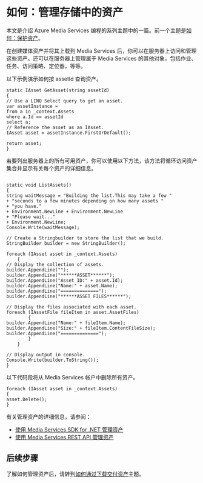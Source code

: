 <properties linkid="develop-media-services-how-to-guides-manage-assets" urlDisplayName="Manage Assets in Media Services" pageTitle="How to Manage Assets in Media Services - Azure" metaKeywords="" description="Learn how to manage assets on Media Services. You can also manage jobs, tasks, access policies, locators, and more. Code samples are written in C# and use the Media Services SDK for .NET." metaCanonical="" services="media-services" documentationCenter="" title="How to: Manage Assets in storage" authors="migree" solutions="" manager="" editor="" />
<tags ms.service="media-services"
    ms.date=""
    wacn.date=""
    />

如何：管理存储中的资产
======================

本文是介绍 Azure Media Services 编程的系列主题中的一篇。前一个主题是[如何：保护资产](http://go.microsoft.com/fwlink/?LinkID=301813&clcid=0x409)。

在创建媒体资产并将其上载到 Media Services 后，你可以在服务器上访问和管理这些资产。还可以在服务器上管理属于 Media Services 的其他对象，包括作业、任务、访问策略、定位器，等等。

以下示例演示如何按 assetId 查询资产。

``` {}
static IAsset GetAsset(string assetId)
{
// Use a LINQ Select query to get an asset.
var assetInstance =
from a in _context.Assets
where a.Id == assetId
select a;
// Reference the asset as an IAsset.
IAsset asset = assetInstance.FirstOrDefault();

return asset;
}
```

若要列出服务器上的所有可用资产，你可以使用以下方法，该方法将循环访问资产集合并显示有关每个资产的详细信息。

``` {}
 
static void ListAssets()
{
string waitMessage = "Building the list.This may take a few "
+ "seconds to a few minutes depending on how many assets "
+ "you have."
+ Environment.NewLine + Environment.NewLine
+ "Please wait..."
+ Environment.NewLine;
Console.Write(waitMessage);

// Create a Stringbuilder to store the list that we build. 
StringBuilder builder = new StringBuilder();

foreach (IAsset asset in _context.Assets)
    {
// Display the collection of assets.
builder.AppendLine("");
builder.AppendLine("******ASSET******");
builder.AppendLine("Asset ID:" + asset.Id);
builder.AppendLine("Name:" + asset.Name);
builder.AppendLine("==============");
builder.AppendLine("******ASSET FILES******");

// Display the files associated with each asset. 
foreach (IAssetFile fileItem in asset.AssetFiles)
        {
builder.AppendLine("Name:" + fileItem.Name);
builder.AppendLine("Size:" + fileItem.ContentFileSize);
builder.AppendLine("==============");
        }
    }

// Display output in console.
Console.Write(builder.ToString());
}
```

以下代码段将从 Media Services 帐户中删除所有资产。

``` {}
foreach (IAsset asset in _context.Assets)
{
asset.Delete();
}
```

有关管理资产的详细信息，请参阅：

-   [使用 Media Services SDK for .NET 管理资产](http://msdn.microsoft.com/zh-cn/library/jj129589.aspx)
-   [使用 Media Services REST API 管理资产](http://msdn.microsoft.com/zh-cn/library/jj129583.aspx)

后续步骤
--------

了解如何管理资产后，请转到[如何通过下载交付资产](http://go.microsoft.com/fwlink/?LinkID=301734&clcid=0x409)主题。

